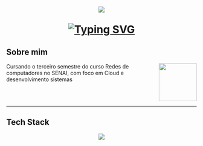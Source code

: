 <h1 align="center">
<img src= https://capsule-render.vercel.app/api?type=waving&height=300&color=487eef&text=JoãoT-dev&section=header&reversal=false&textBg=false&fontAlign=50&fontSize=75>


<a href="https://git.io/typing-svg"><img src="https://readme-typing-svg.herokuapp.com?font=inter&duration=3000&pause=1500&color=487EEF&center=true&vCenter=true&random=true&width=435&lines=Network+monitoring+%7C+Cloud" alt="Typing SVG" /></a>

## Sobre mim

<img align="right" height="100" src="https://projectpokemon.org/images/normal-sprite/giratina.gif">

Cursando o terceiro semestre do curso Redes de computadores no SENAI, com foco em Cloud e desenvolvimento sistemas

<br><br>

---
## Tech Stack

<p align = "center">
  <img src="https://skillicons.dev/icon?
    i=aws,azure,debian,linux,nginx,discord,gmail,instagram,linkedin,notion">
</p>
